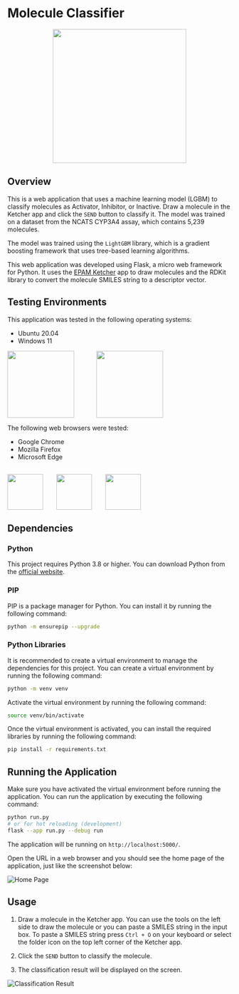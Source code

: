 # Molecule Classifier

<div align="center">
<img src="app/static/icon/android-chrome-512x512.png" width="300"/>
</div>

## Overview

This is a web application that uses a machine learning model (LGBM) to classify molecules as Activator, Inhibitor, or Inactive. Draw a molecule in the Ketcher app and click the `SEND` button to classify it. The model was trained on a dataset from the NCATS CYP3A4 assay, which contains 5,239 molecules.

The model was trained using the `LightGBM` library, which is a gradient boosting framework that uses tree-based learning algorithms.

This web application was developed using Flask, a micro web framework for Python. It uses the [EPAM Ketcher](https://lifescience.opensource.epam.com/ketcher/) app to draw molecules and the RDKit library to convert the molecule SMILES string to a descriptor vector.

## Testing Environments

This application was tested in the following operating systems:

- Ubuntu 20.04
- Windows 11

<div style="display: flex; gap: 50px;">
<img src="https://cdn.jsdelivr.net/gh/devicons/devicon@latest/icons/ubuntu/ubuntu-original-wordmark.svg"  width="150"/>

<img src="https://cdn.jsdelivr.net/gh/devicons/devicon@latest/icons/windows11/windows11-original-wordmark.svg" width="150"/>
          
</div>

The following web browsers were tested:

- Google Chrome
- Mozilla Firefox
- Microsoft Edge

<div style="display: flex; gap: 30px; margin-top: 30px">
<img src="https://cdn.jsdelivr.net/gh/devicons/devicon@latest/icons/chrome/chrome-original.svg" width="80" height="80"/>

<img src="https://cdn.jsdelivr.net/gh/devicons/devicon@latest/icons/firefox/firefox-original.svg" width="80" height="80"/>

<img src="https://upload.wikimedia.org/wikipedia/commons/7/7e/Microsoft_Edge_logo_%282019%29.png" width="80" height="80"/>
          
</div>

## Dependencies

### Python

This project requires Python 3.8 or higher. You can download Python from the [official website](https://www.python.org/downloads/).

### PIP

PIP is a package manager for Python. You can install it by running the following command:

```bash
python -m ensurepip --upgrade
```

### Python Libraries

It is recommended to create a virtual environment to manage the dependencies for this project. You can create a virtual environment by running the following command:

```bash
python -m venv venv
```

Activate the virtual environment by running the following command:

```bash
source venv/bin/activate
```

Once the virtual environment is activated, you can install the required libraries by running the following command:

```bash
pip install -r requirements.txt
```

## Running the Application

Make sure you have activated the virtual environment before running the application. You can run the application by executing the following command:

```bash
python run.py
# or for hot reloading (development)
flask --app run.py --debug run
```

The application will be running on `http://localhost:5000/`.

Open the URL in a web browser and you should see the home page of the application, just like the screenshot below:

![Home Page](screenshot/home.png)

## Usage

1. Draw a molecule in the Ketcher app. You can use the tools on the left side to draw the molecule or you can paste a SMILES string in the input box. To paste a SMILES string press `Ctrl + O` on your keyboard or select the folder icon on the top left corner of the Ketcher app.

2. Click the `SEND` button to classify the molecule.

3. The classification result will be displayed on the screen.

![Classification Result](screenshot/result.png)

